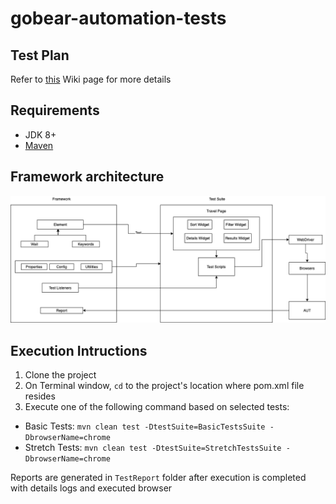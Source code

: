# gobear-automation-tests

## Test Plan
Refer to [this](https://github.com/zarashima/gobear-automation-tests/wiki/Test-Plan) Wiki page for more details

## Requirements
* JDK 8+
* [Maven](https://maven.apache.org/install.html)

## Framework architecture
![framework](https://github.com/zarashima/gobear-automation-tests/blob/master/framework-architecture.png)

## Execution Intructions
1. Clone the project
2. On Terminal window, `cd` to the project's location where pom.xml file resides
3. Execute one of the following command based on selected tests:
* Basic Tests: `mvn clean test -DtestSuite=BasicTestsSuite -DbrowserName=chrome`
* Stretch Tests: `mvn clean test -DtestSuite=StretchTestsSuite -DbrowserName=chrome`

Reports are generated in `TestReport` folder after execution is completed with details logs and executed browser
